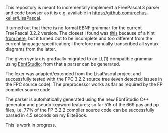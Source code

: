 This repository is meant to incrementally implement a FreePascal 3 parser and code browser as it is e.g. available in https://github.com/rochus-keller/LisaPascal.

It turned out that there is no formal EBNF grammar for the current FreePascal 3.2.2 version. The closest I found was [this](https://github.com/graemeg/fpGUI/blob/master/docs/fpc_lang_ref.ipf) because of a hint [from here](https://forum.lazarus.freepascal.org/index.php?topic=33853.0), but it turned out to be incomplete and too different from the current language specification; I therefore manually transcribed all syntax diagrams from the latter.

The given syntax is gradually migrated to an LL(1) compatible grammar using [EbnfStudio](https://github.com/rochus-keller/EbnfStudio); from that a parser can be generated.

The lexer was adapted/extended from the LisaPascal project and successfully tested with the FPC 3.2.2 source tree (even detected issues in the FPC source code). The preprocessor works as far as required by the FP compiler source code.

The parser is automatically generated using the new EbnfStudio C++ generator and pseudo keyword features; so far 515 of the 669 pas and pp files, i.e. 77% of the FP 3.2.2 compiler source code can be successfully parsed in 4.5 seconds on my EliteBook.

This is work in progress.
